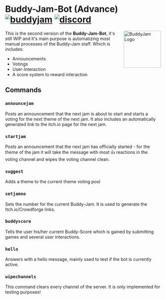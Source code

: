 # Buddy-Jam-Bot (Advance) [![buddyjam]](https://www.reddit.com/r/BuddyJam/) [![discord]](https://discord.gg/V2SaHEM)

<img src="https://github.com/stealthio/Buddy-Jam-Bot-Advance/img/logo.png" align="right"
     title="BuddyJam Logo" width="120" height="120">

This is the second version of the **Buddy-Jam-Bot**, it's still WIP and it's main purpose is automatizing most manual
processes of the Buddy-Jam staff. Which is includes:

 * Announcements
 * Votings
 * User-Interaction
 * A score system to reward interaction

[buddyjam]: https://img.shields.io/badge/-Buddy--Jam-red.svg
[discord]: https://img.shields.io/badge/-Discord-blue.svg

## Commands

### `announcejam`

Posts an announcement that the next jam is about to start and starts a voting for the next theme of the next jam. It also
includes an automatically generated link to the itch.io page for the next jam.

### `startjam`

Posts an announcement that the next jam has officially started - for the theme of the jam it will take the message
with most :thumbsup: reactions in the voting channel and wipes the voting channel clean.

### `suggest`

Adds a theme to the current theme voting pool

### `setjamno`

Sets the number for the current Buddy-Jam. It is used to generate the Itch.io/Crowdforge links.

### `buddyscore`

Tells the user his/her current Buddy-Score which is gained by submitting games and several user interactions.

### `hello`

Answers with a hello message, mainly used to test if the bot is currently active.

### `wipechannels`

This command clears every channel of the server. It is only implemented for testing purposes!